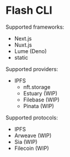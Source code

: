 # Flash CLI

Supported frameworks:

- Next.js
- Nuxt.js
- Lume (Deno)
- static

Supported providers:

- IPFS
  - nft.storage
  - Estuary (WIP)
  - Filebase (WIP)
  - Pinata (WIP)

Supported protocols:

- IPFS
- Arweave (WIP)
- Sia (WIP)
- Filecoin (WIP)